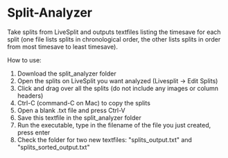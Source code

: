 # Split-Analyzer
Take splits from LiveSplit and outputs textfiles listing the timesave for each split (one file lists splits in chronological order, the other lists splits in order from most timesave to least timesave).

How to use:
1. Download the split_analyzer folder
2. Open the splits on LiveSplit you want analyzed (Livesplit -> Edit Splits)
3. Click and drag over all the splits (do not include any images or column headers)
4. Ctrl-C (command-C on Mac) to copy the splits
5. Open a blank .txt file and press Ctrl-V
6. Save this textfile in the split_analyzer folder
7. Run the executable, type in the filename of the file you just created, press enter
8. Check the folder for two new textfiles: "splits_output.txt" and "splits_sorted_output.txt"

